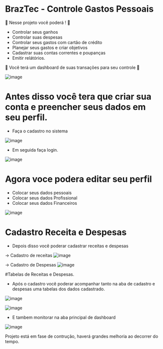 # BrazTec - Controle Gastos Pessoais

:diamond_shape_with_a_dot_inside: Nesse projeto você poderá ! :punch:

* Controlar seus ganhos
* Controlar suas despesas
* Controlar seus gastos com cartão de crédito
* Planejar seus gastos e criar objetivos
* Cadastrar suas contas correntes e poupanças
* Emitir relátórios.

:diamond_shape_with_a_dot_inside: Você terá um dashboard de suas transações para seu controle :punch:

![image](https://user-images.githubusercontent.com/125804426/235446976-11563e10-7a98-48b2-a133-d8acda5a5ea8.png)

# Antes disso você tera que criar sua conta e preencher seus dados em seu perfil.

* Faça o cadastro no sistema

![image](https://user-images.githubusercontent.com/125804426/235447192-62e2f091-606f-46bb-bf46-10789f38b894.png)

* Em seguida faça login.

![image](https://user-images.githubusercontent.com/125804426/235447283-9a66f7b4-9b3f-4951-ae9f-53165268ca69.png)

# Agora voce podera editar seu perfil

* Colocar seus dados pessoais
* Colocar seus dados Profissional
* Colocar seus dados Financeiros

![image](https://user-images.githubusercontent.com/125804426/235447515-060a910e-fe8c-47db-841b-d2b743f100eb.png)

# Cadastro Receita e Despesas

* Depois disso você poderar cadastrar receitas e despesas

-> Cadastro de receitas
![image](https://user-images.githubusercontent.com/125804426/235447669-db065ddc-4a4e-43a4-9749-4a6a146f9f98.png)

-> Cadastro de Despesas
![image](https://user-images.githubusercontent.com/125804426/235447720-98ff6660-fcee-4e6a-8278-93255b45298a.png)

#Tabelas de Receitas e Despesas.

* Após o cadastro você poderar acompanhar tanto na aba de cadastro e despesas uma tabelas dos dados cadastrado.

![image](https://user-images.githubusercontent.com/125804426/235447852-54070cfb-c942-4103-86ab-5bfd738a4be3.png)

![image](https://user-images.githubusercontent.com/125804426/235447871-4abeb7bd-2eb5-4c7a-8b34-fea07bc016b5.png)

* E tambem monitorar na aba principal de dashboard

![image](https://user-images.githubusercontent.com/125804426/235447943-8c0d8760-66c8-41da-b5e1-90909d436ddc.png)

Projeto está em fase de contrução, haverá grandes melhoria ao decorrer do tempo.


